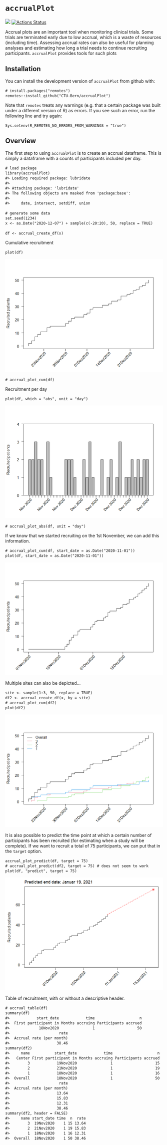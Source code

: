 <!-- README.md is generated from README.Rmd. Please edit that file -->

`accrualPlot`
=============

<!-- [![](https://www.r-pkg.org/badges/version/accrualPlot?color=green)](https://cran.r-project.org/package=accrualPlot)  -->

[![](https://img.shields.io/badge/dev%20version-0.2.0-blue.svg)](https://github.com/CTU-Bern/accrualPlot)
[![Actions
Status](https://github.com/CTU-Bern/presize/workflows/R-CMD-check/badge.svg)](https://github.com/CTU-Bern/presize/actions)
<!-- ![travis](https://travis-ci.com/CTU-Bern/presize.svg?branch=master) -->
<!-- [![AppVeyor Build Status](https://ci.appveyor.com/api/projects/status/github/CTU-Bern/presize?branch=master&svg=true)](https://ci.appveyor.com/project/CTU-Bern/presize) -->
<!-- [![codecov](https://codecov.io/github/CTU-Bern/accrualPlot/branch/master/graphs/badge.svg)](https://codecov.io/github/CTU-Bern/accrualPlot) -->

Accrual plots are an important tool when monitoring clinical trials.
Some trials are terminated early due to low accrual, which is a waste of
resources (including time). Assessing accrual rates can also be useful
for planning analyses and estimating how long a trial needs to continue
recruiting participants. `accrualPlot` provides tools for such plots

Installation
------------

<!-- `accrualPlot` can be installed from CRAN in the usual manner: -->

You can install the development version of `accrualPlot` from github
with:

    # install.packages("remotes")
    remotes::install_github("CTU-Bern/accrualPlot")

Note that `remotes` treats any warnings (e.g. that a certain package was
built under a different version of R) as errors. If you see such an
error, run the following line and try again:

    Sys.setenv(R_REMOTES_NO_ERRORS_FROM_WARNINGS = "true")

Overview
--------

The first step to using `accrualPlot` is to create an accrual dataframe.
This is simply a dataframe with a counts of participants included per
day.

    # load package
    library(accrualPlot)
    #> Loading required package: lubridate
    #> 
    #> Attaching package: 'lubridate'
    #> The following objects are masked from 'package:base':
    #> 
    #>     date, intersect, setdiff, union

    # generate some data
    set.seed(1234)
    x <- as.Date("2020-12-07") + sample(c(-20:20), 50, replace = TRUE)

    df <- accrual_create_df(x)

Cumulative recruitment

    plot(df)

![](man/figures/README-unnamed-chunk-3-1.png)

    # accrual_plot_cum(df)

Recruitment per day

    plot(df, which = "abs", unit = "day")

![](man/figures/README-unnamed-chunk-4-1.png)

    # accrual_plot_abs(df, unit = "day")

If we know that we started recruiting on the 1st November, we can add
this information.

    # accrual_plot_cum(df, start_date = as.Date("2020-11-01"))
    plot(df, start_date = as.Date("2020-11-01"))

![](man/figures/README-unnamed-chunk-5-1.png)

Multiple sites can also be depicted…

    site <- sample(1:3, 50, replace = TRUE)
    df2 <- accrual_create_df(x, by = site)
    # accrual_plot_cum(df2)
    plot(df2)

![](man/figures/README-unnamed-chunk-6-1.png)

It is also possible to predict the time point at which a certain number
of participants has been recruited (for estimating when a study will be
complete). If we want to recruit a total of 75 participants, we can put
that in the `target` option.

    accrual_plot_predict(df, target = 75)
    # accrual_plot_predict(df2, target = 75) # does not seem to work
    plot(df, "predict", target = 75)

![](man/figures/README-unnamed-chunk-7-1.png)

Table of recruitment, with or without a descriptive header.

    # accrual_table(df) 
    summary(df) 
    #>            start_date            time                    n
    #>  First participant in Months accruing Participants accrued
    #>             18Nov2020               1                   50
    #>                      rate
    #>  Accrual rate (per month)
    #>                     38.46
    summary(df2) 
    #>     name           start_date            time                    n
    #>   Center First participant in Months accruing Participants accrued
    #>        3            19Nov2020               1                   15
    #>        2            21Nov2020               1                   19
    #>        1            18Nov2020               1                   16
    #>  Overall            18Nov2020               1                   50
    #>                      rate
    #>  Accrual rate (per month)
    #>                     13.64
    #>                     15.83
    #>                     12.31
    #>                     38.46
    summary(df2, header = FALSE) 
    #>     name start_date time  n  rate
    #>        3  19Nov2020    1 15 13.64
    #>        2  21Nov2020    1 19 15.83
    #>        1  18Nov2020    1 16 12.31
    #>  Overall  18Nov2020    1 50 38.46
